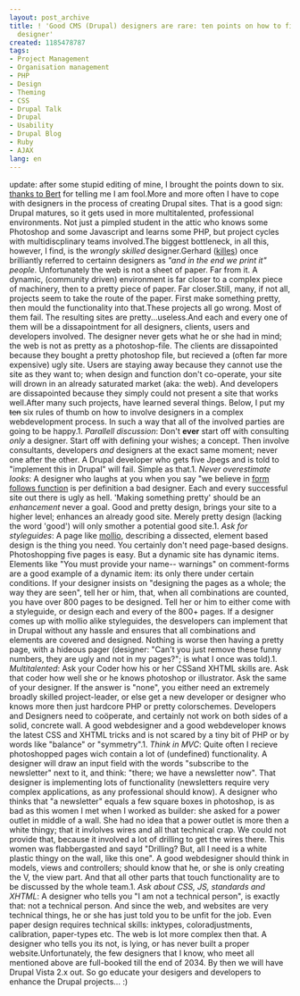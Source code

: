 ```yaml
---
layout: post_archive
title: ! 'Good CMS (Drupal) designers are rare: ten points on how to find your perfect
  designer'
created: 1185478787
tags:
- Project Management
- Organisation management
- PHP
- Design
- Theming
- CSS
- Drupal Talk
- Drupal
- Usability
- Drupal Blog
- Ruby
- AJAX
lang: en
---
```

update: after some stupid editing of mine, I brought the points down to six. [thanks to Bert](http://willy.boerland.com) for telling me I am fool.More and more often I have to cope with designers in the process of creating Drupal sites. That is a good sign: Drupal matures, so it gets used in more multitalented, professional environments. Not just a pimpled student in the attic who knows some Photoshop and some Javascript and learns some PHP, but project cycles with multidiscplinary teams involved.The biggest bottleneck, in all this, however, I find, is the _wrongly skilled_ designer.Gerhard ([killes](http://www.google.nl/search?q=killes&amp;ie=UTF-8&amp;oe=UTF-8)) once brilliantly referred to certainn designers as _"and in the end we print it" people_. Unfortunately the web is not a sheet of paper. Far from it. A dynamic, (community driven) environment is far closer to a complex piece of machinery, then to a pretty piece of paper. Far closer.Still, many, if not all, projects seem to take the route of the paper. First make something pretty, then mould the functionality into that.These projects all go wrong. Most of them fail. The resulting sites are pretty...useless.And each and every one of them will be a dissapointment for all designers, clients, users and developers involved. The designer never gets what he or she had in mind; the web is not as pretty as a photoshop-file. The clients are dissapointed because they bought a pretty photoshop file, but recieved a (often far more expensive) ugly site. Users are staying away because they cannot use the site as they want to; when design and function don't co-operate, your site will drown in an already saturated market (aka: the web). And developers are dissapointed because they simply could not present a site that works well.After many such projects, have learned several things. Below, I put my <s>ten</s> six rules of thumb on how to involve designers in a complex webdevelopment process. In such a way that all of the involved parties are going to be happy.1. _Parallell discussion_: Don't __ever__ start off with consulting _only_ a designer. Start off with defining your wishes; a concept. Then involve consultants, developers _and_ designers at the exact same moment; never one after the other. A Drupal developer who gets five Jpegs and is told to "implement this in Drupal" will fail. Simple as that.1. _Never overestimate looks_: A designer who laughs at you when you say "we believe in [form follows function](http://www.geocities.com/Athens/2360/jm-eng.fff-hai.html) is per definition a bad designer. Each and every successful site out there is ugly as hell. 'Making something pretty' should be an _enhancement_ never a goal. Good and pretty design, brings your site to a higher level; enhances an already good site. Merely pretty design (lacking the word 'good') will only smother a potential good site.1. _Ask for styleguides_: A page like [mollio](http://www.mollio.org/), describing a dissected, element based design is the thing you need. You certainly don't need page-based designs. Photoshopping five pages is easy. But a dynamic site has dynamic items. Elements like "You must provide your name-- warnings" on comment-forms are a good example of a dynamic item: its only there under certain conditions. If your designer insists on "designing the pages as a whole; the way they are seen", tell her or him, that, when  all combinations are counted, you have over 800 pages to be designed. Tell her or him to either come with a styleguide, or design each and every of the 800+ pages. If a designer comes up with mollio alike styleguides, the desvelopers can implement that in Drupal without any hassle and ensures that all combinations and elements are covered and designed. Nothing is worse then having a pretty page, with a hideous pager (designer: "Can't you just remove these funny numbers, they are ugly and not in my pages?"; is what I once was told).1. _Multitalented_: Ask your Coder how his or her CSSand XHTML skills are. Ask that coder how well she or he knows photoshop or illustrator. Ask the same of your designer. If the answer is "none", you either need an extremely broadly skilled project-leader, or else get a new developer or designer who knows more then just hardcore PHP or pretty colorschemes. Developers and Designers need to coöperate, and certainly not work on both sides of a solid, concrete wall. A good webdesigner and a good webdeveloper knows the latest CSS and XHTML tricks and is not scared by a tiny bit of PHP or by words like "balance" or "symmetry".1. _Think in MVC_: Quite often I recieve photoshopped pages wich contain a lot of (undefined) functionality. A designer will draw an input field with the words "subscribe to the newsletter" next to it, and think: "there; we have a newsletter now". That designer is implementing lots of functionality (newsletters require very complex applications, as any professional should know). A designer who thinks that "a newsletter" equals a few square boxes in photoshop, is as bad as this women I met when I worked as builder: she asked for a power outlet in middle of a wall. She had no idea that a power outlet is more then a white thingy; that it invlolves wires and all that technical crap.  We could not provide that, because it involved a lot of drilling to get the wires there. This women was flabbergasted and sayd "Drilling? But, all I need is a white plastic thingy on the wall, like this one". A good webdesigner should think in models, views and controllers; should know that he, or she is only creating the V, the view part. And that all other parts that touch functionality are to be discussed by the whole team.1. _Ask about CSS, JS, standards and XHTML_: A designer who tells you "I am not a technical person", is exactly that: not a technical person. And since the web, and websites are very technical things, he or she has just told you to be unfit for the job. Even paper design requires technical skills: inktypes, coloradjustments, calibration, paper-types etc. The web is lot more complex then that. A designer who tells you its not, is lying, or has never built a proper website.Unfortunately, the few designers that I know, who meet all mentioned above are full-booked till the end of 2034. By then we will have Drupal Vista 2.x out. So go educate your desigers and developers to enhance the Drupal projects... :)
